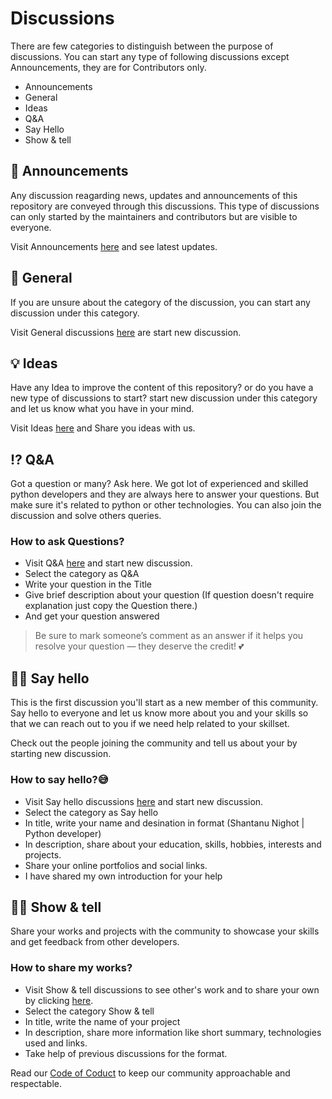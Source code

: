 # Discussions
There are few categories to distinguish between the purpose of discussions. You can start any type of following discussions except Announcements, they are for Contributors only.
- Announcements
- General
- Ideas
- Q&A
- Say Hello
- Show & tell

## 📣 Announcements
Any discussion reagarding news, updates and announcements of this repository are conveyed through this discussions. This type of discussions can only started by the maintainers and contributors but are visible to everyone.

Visit Announcements [here](https://github.com/magbanum/Python-Community-Discussions/discussions/categories/announcements) and see latest updates.

## 💬 General
If you are unsure about the category of the discussion, you can start any discussion under this category.

Visit General discussions [here](https://github.com/magbanum/Python-Community-Discussions/discussions/categories/general) are start new discussion.

## 💡 Ideas
Have any Idea to improve the content of this repository? or do you have a new type of discussions to start? start new discussion under this category and let us know what you have in your mind.

Visit Ideas [here](https://github.com/magbanum/Python-Community-Discussions/discussions/categories/ideas) and Share you ideas with us.

## ⁉ Q&A
Got a question or many? Ask here. We got lot of experienced and skilled python developers and they are always here to answer your questions. But make sure it's related to python or other technologies. You can also join the discussion and solve others queries.

### How to ask Questions?
- Visit Q&A [here](https://github.com/magbanum/Python-Community-Discussions/discussions/categories/q-a) and start new discussion.
- Select the category as Q&A
- Write your question in the Title
- Give brief description about your question (If question doesn't require explanation just copy the Question there.)
- And get your question answered

> Be sure to mark someone’s comment as an answer if it helps you resolve your question — they deserve the credit! 💕

## 👋🏼 Say hello
This is the first discussion you'll start as a new member of this community. Say hello to everyone and let us know more about you and your skills so that we can reach out to you if we need help related to your skillset.

Check out the people joining the community and tell us about your by starting new discussion.

### How to say hello?😅
- Visit Say hello discussions [here](https://github.com/magbanum/Python-Community-Discussions/discussions/categories/say-hello) and start new discussion.
- Select the category as Say hello
- In title, write your name and desination in format (Shantanu Nighot | Python developer)
- In description, share about your education, skills, hobbies, interests and projects.
- Share your online portfolios and social links.
- I have shared my own introduction for your help

## 🙌🏼 Show & tell
Share your works and projects with the community to showcase your skills and get feedback from other developers.

### How to share my works?
- Visit Show & tell discussions to see other's work and to share your own by clicking [here](https://github.com/magbanum/Python-Community-Discussions/discussions/categories/show-and-tell).
- Select the category Show & tell
- In title, write the name of your project
- In description, share more information like short summary, technologies used and links.
- Take help of previous discussions for the format.

Read our [Code of Coduct](https://github.com/magbanum/Python-Community-Discussions/blob/master/CODE_OF_CONDUCT.md) to keep our community approachable and respectable.
